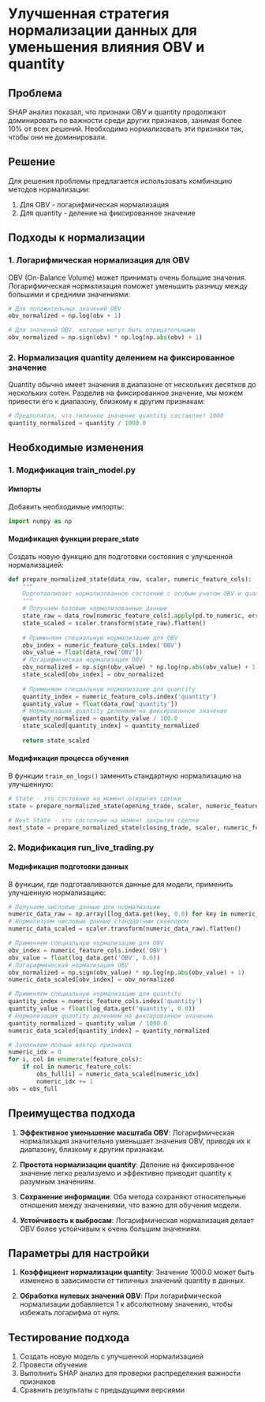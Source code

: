 # Улучшенная стратегия нормализации данных для уменьшения влияния OBV и quantity

## Проблема

SHAP анализ показал, что признаки OBV и quantity продолжают доминировать по важности среди других признаков, занимая более 10% от всех решений. Необходимо нормализовать эти признаки так, чтобы они не доминировали.

## Решение

Для решения проблемы предлагается использовать комбинацию методов нормализации:

1. Для OBV - логарифмическая нормализация
2. Для quantity - деление на фиксированное значение

## Подходы к нормализации

### 1. Логарифмическая нормализация для OBV

OBV (On-Balance Volume) может принимать очень большие значения. Логарифмическая нормализация поможет уменьшить разницу между большими и средними значениями:

```python
# Для положительных значений OBV
obv_normalized = np.log(obv + 1)

# Для значений OBV, которые могут быть отрицательными
obv_normalized = np.sign(obv) * np.log(np.abs(obv) + 1)
```

### 2. Нормализация quantity делением на фиксированное значение

Quantity обычно имеет значения в диапазоне от нескольких десятков до нескольких сотен. Разделив на фиксированное значение, мы можем привести его к диапазону, близкому к другим признакам:

```python
# Предполагая, что типичное значение quantity составляет 1000
quantity_normalized = quantity / 1000.0
```

## Необходимые изменения

### 1. Модификация train_model.py

#### Импорты
Добавить необходимые импорты:
```python
import numpy as np
```

#### Модификация функции prepare_state
Создать новую функцию для подготовки состояния с улучшенной нормализацией:
```python
def prepare_normalized_state(data_row, scaler, numeric_feature_cols):
    """
    Подготавливает нормализованное состояние с особым учетом OBV и quantity
    """
    # Получаем базовые нормализованные данные
    state_raw = data_row[numeric_feature_cols].apply(pd.to_numeric, errors='coerce').fillna(0).values.reshape(1, -1)
    state_scaled = scaler.transform(state_raw).flatten()
    
    # Применяем специальную нормализацию для OBV
    obv_index = numeric_feature_cols.index('OBV')
    obv_value = float(data_row['OBV'])
    # Логарифмическая нормализация OBV
    obv_normalized = np.sign(obv_value) * np.log(np.abs(obv_value) + 1)
    state_scaled[obv_index] = obv_normalized
    
    # Применяем специальную нормализацию для quantity
    quantity_index = numeric_feature_cols.index('quantity')
    quantity_value = float(data_row['quantity'])
    # Нормализация quantity делением на фиксированное значение
    quantity_normalized = quantity_value / 100.0
    state_scaled[quantity_index] = quantity_normalized
    
    return state_scaled
```

#### Модификация процесса обучения
В функции `train_on_logs()` заменить стандартную нормализацию на улучшенную:
```python
# State - это состояние на момент открытия сделки
state = prepare_normalized_state(opening_trade, scaler, numeric_feature_cols)

# Next State - это состояние на момент закрытия сделки
next_state = prepare_normalized_state(closing_trade, scaler, numeric_feature_cols)
```

### 2. Модификация run_live_trading.py

#### Модификация подготовки данных
В функции, где подготавливаются данные для модели, применить улучшенную нормализацию:
```python
# Получаем числовые данные для нормализации
numeric_data_raw = np.array([log_data.get(key, 0.0) for key in numeric_feature_cols], dtype=np.float32).reshape(1, -1)
# Нормализуем числовые данные стандартным скейлером
numeric_data_scaled = scaler.transform(numeric_data_raw).flatten()

# Применяем специальную нормализацию для OBV
obv_index = numeric_feature_cols.index('OBV')
obv_value = float(log_data.get('OBV', 0.0))
# Логарифмическая нормализация OBV
obv_normalized = np.sign(obv_value) * np.log(np.abs(obv_value) + 1)
numeric_data_scaled[obv_index] = obv_normalized

# Применяем специальную нормализацию для quantity
quantity_index = numeric_feature_cols.index('quantity')
quantity_value = float(log_data.get('quantity', 0.0))
# Нормализация quantity делением на фиксированное значение
quantity_normalized = quantity_value / 1000.0
numeric_data_scaled[quantity_index] = quantity_normalized

# Заполняем полный вектор признаков
numeric_idx = 0
for i, col in enumerate(feature_cols):
    if col in numeric_feature_cols:
        obs_full[i] = numeric_data_scaled[numeric_idx]
        numeric_idx += 1
obs = obs_full
```

## Преимущества подхода

1. **Эффективное уменьшение масштаба OBV**: Логарифмическая нормализация значительно уменьшает значения OBV, приводя их к диапазону, близкому к другим признакам.

2. **Простота нормализации quantity**: Деление на фиксированное значение легко реализуемо и эффективно приводит quantity к разумным значениям.

3. **Сохранение информации**: Оба метода сохраняют относительные отношения между значениями, что важно для обучения модели.

4. **Устойчивость к выбросам**: Логарифмическая нормализация делает OBV более устойчивым к очень большим значениям.

## Параметры для настройки

1. **Коэффициент нормализации quantity**: Значение 1000.0 может быть изменено в зависимости от типичных значений quantity в данных.

2. **Обработка нулевых значений OBV**: При логарифмической нормализации добавляется 1 к абсолютному значению, чтобы избежать логарифма от нуля.

## Тестирование подхода

1. Создать новую модель с улучшенной нормализацией
2. Провести обучение
3. Выполнить SHAP анализ для проверки распределения важности признаков
4. Сравнить результаты с предыдущими версиями